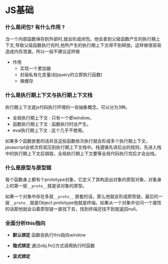 # JS基础

### 什么是闭包? 有什么作用 ?   

当一个内部函数保存到外部时,就会形成闭包。他会拿到父级函数产生的执行期上下文,导致父级函数执行完时,他所产生的执行期上下文得不到释放。这样做很容易造成内存泄漏，所以一般不建议这样做

- 作用
  - 实现一个累加器
  - 封装私有化变量(如jquery的立即执行函数)
  - 做缓存

### 什么是执行期上下文与执行期上下文栈

执行期上下文是js代码执行环境的一张抽象概念。可以分为3种。

- 全局执行期上下文 : 只有一个即window。
- 函数执行期上下文 : 函数执行时会产生。
- eval执行期上下文 : 这个几乎不使用。  

如果多个函数嵌套的话并且这些函数依次执行就会形成多个执行期上下文，javascript会依次将其压到执行期上下文栈中。栈遵循先进后出的规则，先进入栈中的执行期上下文后销毁，全局执行期上下文要等全局代码执行完后才会出栈。

### 什么是原型与原型链

每个函数身上都有个prototype对象，它定义了其构造出对象的原型对象，对象身上的第一层`__proto__`就是该对象的原型。

如果一个对象中存在多层`__proto__` 嵌套的话，那么他就会形成原型链，最后的一层`__proto__`就是Object.prototype他就是终端。如果从一个对象中访问一个属性的话那他就会沿着原型链一直找下去，找到终端还找不到就返回null。

### 全面分析**this**指向

- **默认绑定**   函数自执行this指向window

- **隐式绑定**   通过obj.fn()方式调用执行时函数
- **显式绑定**




